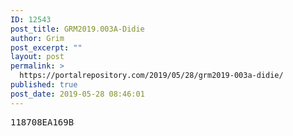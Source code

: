 ```yaml
---
ID: 12543
post_title: GRM2019.003A-Didie
author: Grim
post_excerpt: ""
layout: post
permalink: >
  https://portalrepository.com/2019/05/28/grm2019-003a-didie/
published: true
post_date: 2019-05-28 08:46:01
---
```

<pre>118708EA169B</pre>